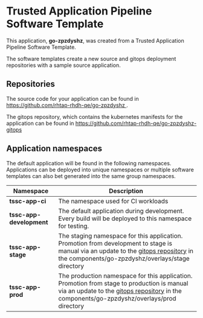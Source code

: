 # Trusted Application Pipeline Software Template

This application, **go-zpzdyshz**, was created from a Trusted Application Pipeline Software Template.

The software templates create a new source and gitops deployment repositories with a sample source application. 

## Repositories

The source code for your application can be found in [https://github.com/rhtap-rhdh-qe/go-zpzdyshz ](https://github.com/rhtap-rhdh-qe/go-zpzdyshz ).
 
The gitops repository, which contains the kubernetes manifests for the application can be found in 
[https://github.com/rhtap-rhdh-qe/go-zpzdyshz-gitops ](https://github.com/rhtap-rhdh-qe/go-zpzdyshz-gitops ) 

## Application namespaces 

The default application will be found in the following namespaces. Applications can be deployed into unique namespaces or multiple software templates can also bet generated into the same group namespaces.  

|  Namespace   |  Description   |  
| -------- | -------- |
| **tssc-app-ci** | The namespace used for CI workloads |
| **tssc-app-development** | The default application during development. Every build will be deployed to this namespace for testing. |
| **tssc-app-stage** | The staging namespace for this application. Promotion from development to stage is manual via an update to the [gitops repository](https://github.com/rhtap-rhdh-qe/go-zpzdyshz-gitops ) in the components/go-zpzdyshz/overlays/stage directory |
| **tssc-app-prod** | The production namespace for this application. Promotion from stage to production is manual via an update to the [gitops repository](https://github.com/rhtap-rhdh-qe/go-zpzdyshz-gitops ) in the components/go-zpzdyshz/overlays/prod directory |